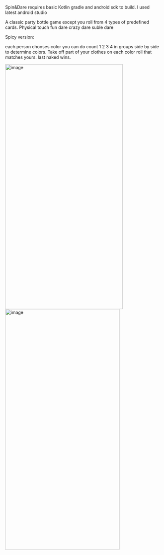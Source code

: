 Spin&Dare requires basic Kotlin gradle and android sdk to build.
I used latest android studio

A classic party bottle game except you roll from 4 types of predefined cards.
Physical touch
fun dare
crazy dare
suble dare


Spicy version:

each person chooses color you can do count 1 2 3 4 in groups side by side to determine colors.
Take off part of your clothes on each color roll that matches yours.
last naked wins.

<img width="378" height="788" alt="image" src="https://github.com/user-attachments/assets/93457da0-e0c0-4925-b077-04e0179a1b40" />


<img width="368" height="774" alt="image" src="https://github.com/user-attachments/assets/5f2eded5-02d1-472f-b8c8-2ae6d9a133af" />
